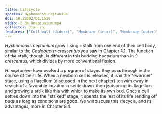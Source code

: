 ```yaml
---
title: Lifecycle
species: Hyphomonas neptunium 
doi: 10.22002/D1.1519
video: 5_3a_Hneptunium.mp4
collector: Jian Shi
features: ["Cell wall (diderm)", "Membrane (inner)", "Membrane (outer)", "Ribosomes", "Storage granules"]
---
```


*Hyphomonas neptunium* grow a single stalk from one end of their cell body, similar to the *Caulobacter crescentus* you saw in Chapter 4.1. The function of the stalk, though, is different in this budding bacterium than in *C. crescentus*, which divides by more conventional fission.

*H. neptunium* have evolved a program of stages they pass through in the course of their life. When a newborn cell is released, it is in the "swarmer" stage, using a flagellum (discussed in the next chapter) to swim away in search of a favorable location to settle down, then jettisoning its flagellum and growing a stalk like this with which to make its own bud. Once a cell settles down into the "stalked" stage, it spends the rest of its life sending off buds as long as conditions are good. We will discuss this lifecycle, and its advantages, more in Chapter 8.4.

